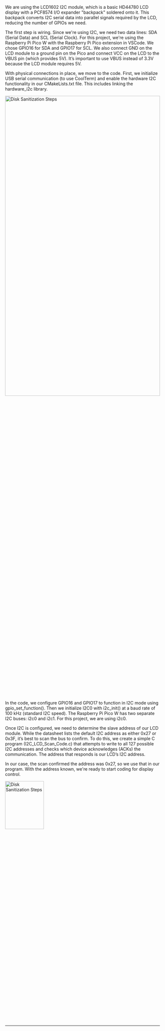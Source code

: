 We are using the LCD1602 I2C module, which is a basic HD44780 LCD display with a PCF8574 I/O expander "backpack" soldered onto it. This backpack converts I2C serial data into parallel signals required by the LCD, reducing the number of GPIOs we need.

The first step is wiring. Since we're using I2C, we need two data lines: SDA (Serial Data) and SCL (Serial Clock). For this project, we're using the Raspberry Pi Pico W with the Raspberry Pi Pico extension in VSCode. We chose GPIO16 for SDA and GPIO17 for SCL. We also connect GND on the LCD module to a ground pin on the Pico and connect VCC on the LCD to the VBUS pin (which provides 5V). It’s important to use VBUS instead of 3.3V because the LCD module requires 5V.

With physical connections in place, we move to the code. First, we initialize USB serial communication (to use CoolTerm) and enable the hardware I2C functionality in our CMakeLists.txt file. This includes linking the hardware_i2c library.

<img src="https://github.com/user-attachments/assets/4ce840ba-229b-4093-85f5-fcf0f650af28" height="50%" width="100%" alt="Disk Sanitization Steps"/>

In the code, we configure GPIO16 and GPIO17 to function in I2C mode using gpio_set_function(). Then we initialize I2C0 with i2c_init() at a baud rate of 100 kHz (standard I2C speed). The Raspberry Pi Pico W has two separate I2C buses: i2c0 and i2c1. For this project, we are using i2c0.

Once I2C is configured, we need to determine the slave address of our LCD module. While the datasheet lists the default I2C address as either 0x27 or 0x3F, it’s best to scan the bus to confirm. To do this, we create a simple C program (I2C_LCD_Scan_Code.c) that attempts to write to all 127 possible I2C addresses and checks which device acknowledges (ACKs) the communication. The address that responds is our LCD’s I2C address.

In our case, the scan confirmed the address was 0x27, so we use that in our program. With the address known, we're ready to start coding for display control.

<img src="https://github.com/user-attachments/assets/5ea4a16a-bee1-4be5-af6b-39ebc27471b0" height="20%" width="50%" alt="Disk Sanitization Steps"/>

---------------------------------





